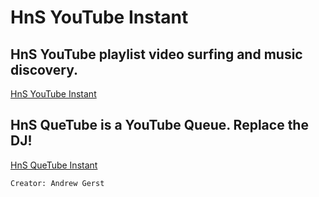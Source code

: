 HnS YouTube Instant
========  

HnS YouTube playlist video surfing and music discovery.
-------------------------------
[HnS YouTube Instant](http://hnsyoutube.webs.com/)  

HnS QueTube is a YouTube Queue. Replace the DJ!
-------------------------------
[HnS QueTube Instant](http://hnsyoutube.webs.com/quetube.html) 

`Creator: Andrew Gerst`